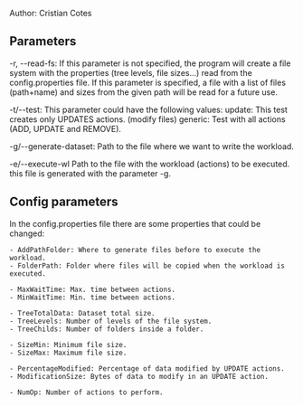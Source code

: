 Author: Cristian Cotes

Parameters
----------

-r, --read-fs:
    If this parameter is not specified, the program will create a file system
    with the properties (tree levels, file sizes...) read from the config.properties
    file.
    If this parameter is specified, a file with a list of files (path+name) and
    sizes from the given path will be read for a future use.
    
-t/--test:
    This parameter could have the following values:
        update: This test creates only UPDATES actions. (modify files)
        generic: Test with all actions (ADD, UPDATE and REMOVE).

-g/--generate-dataset:
    Path to the file where we want to write the workload.

-e/--execute-wl
    Path to the file with the workload (actions) to be executed. this file is
    generated with the parameter -g.
    
Config parameters
-----------------
In the config.properties file there are some properties that could be changed:

    - AddPathFolder: Where to generate files before to execute the workload.
    - FolderPath: Folder where files will be copied when the workload is executed.
    
    - MaxWaitTime: Max. time between actions.
    - MinWaitTime: Min. time between actions.
    
    - TreeTotalData: Dataset total size.
    - TreeLevels: Number of levels of the file system.
    - TreeChilds: Number of folders inside a folder.
    
    - SizeMin: Minimum file size.
    - SizeMax: Maximum file size.
    
    - PercentageModified: Percentage of data modified by UPDATE actions.
    - ModificationSize: Bytes of data to modify in an UPDATE action.
    
    - NumOp: Number of actions to perform.
    

